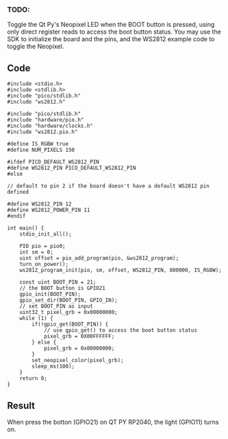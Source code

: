 ### TODO:

Toggle the Qt Py's Neopixel LED when the BOOT button is pressed, using only direct register reads to access the boot button status. You may use the SDK to initialize the board and the pins, and the WS2812 example code to toggle the Neopixel. 

## Code
```
#include <stdio.h>
#include <stdlib.h>
#include "pico/stdlib.h"
#include "ws2812.h"

#include "pico/stdlib.h"
#include "hardware/pio.h"
#include "hardware/clocks.h"
#include "ws2812.pio.h"

#define IS_RGBW true
#define NUM_PIXELS 150

#ifdef PICO_DEFAULT_WS2812_PIN
#define WS2812_PIN PICO_DEFAULT_WS2812_PIN
#else

// default to pin 2 if the board doesn't have a default WS2812 pin defined

#define WS2812_PIN 12
#define WS2812_POWER_PIN 11
#endif

int main() {
    stdio_init_all();

    PIO pio = pio0;
    int sm = 0;
    uint offset = pio_add_program(pio, &ws2812_program);
    turn_on_power();
    ws2812_program_init(pio, sm, offset, WS2812_PIN, 800000, IS_RGBW);

    const uint BOOT_PIN = 21;
    // the BOOT button is GPIO21
    gpio_init(BOOT_PIN);
    gpio_set_dir(BOOT_PIN, GPIO_IN);
    // set BOOT_PIN as input
    uint32_t pixel_grb = 0x00000000;
    while (1) {
        if(!gpio_get(BOOT_PIN)) { 
            // use gpio_get() to access the boot button status
            pixel_grb = 0X00FFFFFF;
        } else {
            pixel_grb = 0x00000000;
        }
        set_neopixel_color(pixel_grb);
        sleep_ms(100);
    }
    return 0;
}
```
## Result
When press the botton (GPIO21) on QT PY RP2040, the light (GPIO11) turns on.
